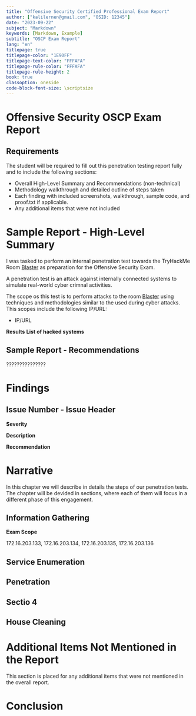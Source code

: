 ```yaml
---
title: "Offensive Security Certified Professional Exam Report"
author: ["kalilernen@gmail.com", "OSID: 12345"]
date: "2023-09-22"
subject: "Markdown"
keywords: [Markdown, Example]
subtitle: "OSCP Exam Report"
lang: "en"
titlepage: true
titlepage-color: "1E90FF"
titlepage-text-color: "FFFAFA"
titlepage-rule-color: "FFFAFA"
titlepage-rule-height: 2
book: true
classoption: oneside
code-block-font-size: \scriptsize
---
```

# Offensive Security OSCP Exam Report
## Requirements

The student will be required to fill out this penetration testing report fully and to include the following sections:

- Overall High-Level Summary and Recommendations (non-technical)
- Methodology walkthrough and detailed outline of steps taken
- Each finding with included screenshots, walkthrough, sample code, and proof.txt if applicable.
- Any additional items that were not included

# Sample Report - High-Level Summary

I was tasked to perform an internal penetration test towards the TryHackMe Room [Blaster](https://tryhackme.com/room/blaster) as preparation for the Offensive Security Exam.

A penetration test is an attack against internally connected systems to simulate real-world cyber crimnal activities.

The scope os this test is to perform attacks to the room [Blaster](https://tryhackme.com/room/blaster) using techniques and methodologies similar to the used during cyber attacks. This scopes include the following IP/URL:
- IP/URL


**Results**
**List of hacked systems**

## Sample Report - Recommendations

???????????????

# Findings

## Issue Number - Issue Header
**Severity**

**Description**

**Recommendation**


# Narrative
In this chapter we will describe in details the steps of our penetration tests. The chapter will be devided in sections, where each of them will focus in a different phase of this engagement. 

## Information Gathering

**Exam Scope**

172.16.203.133, 172.16.203.134, 172.16.203.135, 172.16.203.136

## Service Enumeration

## Penetration

## Sectio 4

## House Cleaning

# Additional Items Not Mentioned in the Report

This section is placed for any additional items that were not mentioned in the overall report.

# Conclusion